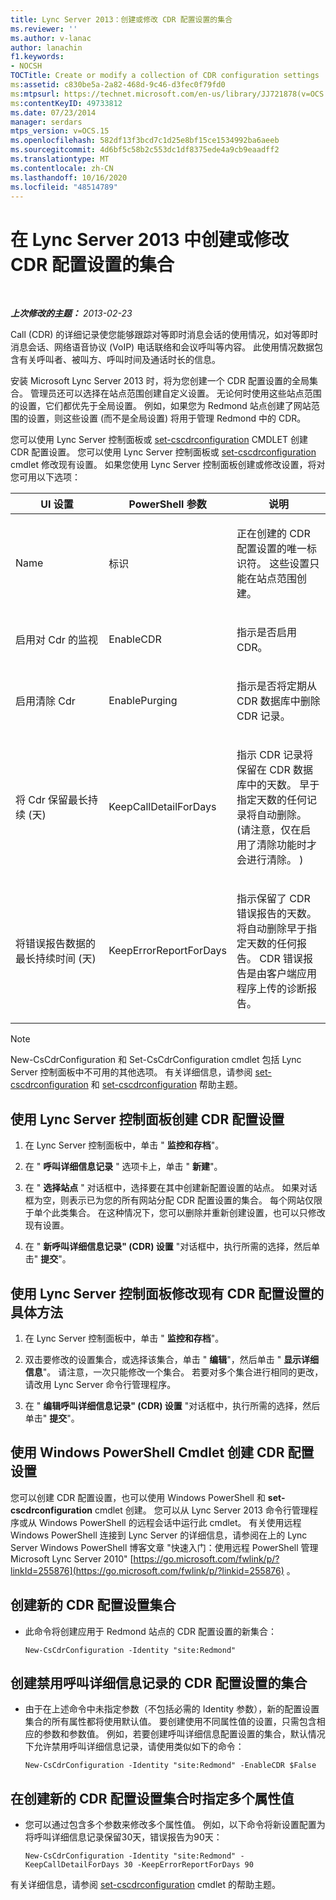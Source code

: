```yaml
---
title: Lync Server 2013：创建或修改 CDR 配置设置的集合
ms.reviewer: ''
ms.author: v-lanac
author: lanachin
f1.keywords:
- NOCSH
TOCTitle: Create or modify a collection of CDR configuration settings
ms:assetid: c830be5a-2a82-468d-9c46-d3fec0f79fd0
ms:mtpsurl: https://technet.microsoft.com/en-us/library/JJ721878(v=OCS.15)
ms:contentKeyID: 49733812
ms.date: 07/23/2014
manager: serdars
mtps_version: v=OCS.15
ms.openlocfilehash: 582df13f3bcd7c1d25e8bf15ce1534992ba6aeeb
ms.sourcegitcommit: 4d6bf5c58b2c553dc1df8375ede4a9cb9eaadff2
ms.translationtype: MT
ms.contentlocale: zh-CN
ms.lasthandoff: 10/16/2020
ms.locfileid: "48514789"
---
```

# <a name="create-or-modify-a-collection-of-cdr-configuration-settings-in-lync-server-2013"></a>在 Lync Server 2013 中创建或修改 CDR 配置设置的集合

<div data-xmlns="http://www.w3.org/1999/xhtml">

<div class="topic" data-xmlns="http://www.w3.org/1999/xhtml" data-msxsl="urn:schemas-microsoft-com:xslt" data-cs="https://msdn.microsoft.com/">

<div data-asp="https://msdn2.microsoft.com/asp">



</div>

<div id="mainSection">

<div id="mainBody">

<span> </span>

_**上次修改的主题：** 2013-02-23_

Call (CDR) 的详细记录使您能够跟踪对等即时消息会话的使用情况，如对等即时消息会话、网络语音协议 (VoIP) 电话联络和会议呼叫等内容。 此使用情况数据包含有关呼叫者、被叫方、呼叫时间及通话时长的信息。

安装 Microsoft Lync Server 2013 时，将为您创建一个 CDR 配置设置的全局集合。 管理员还可以选择在站点范围创建自定义设置。 无论何时使用这些站点范围的设置，它们都优先于全局设置。 例如，如果您为 Redmond 站点创建了网站范围的设置，则这些设置 (而不是全局设置) 将用于管理 Redmond 中的 CDR。

您可以使用 Lync Server 控制面板或 [set-cscdrconfiguration](https://docs.microsoft.com/powershell/module/skype/New-CsCdrConfiguration) CMDLET 创建 CDR 配置设置。 您可以使用 Lync Server 控制面板或 [set-cscdrconfiguration](https://docs.microsoft.com/powershell/module/skype/Set-CsCdrConfiguration) cmdlet 修改现有设置。 如果您使用 Lync Server 控制面板创建或修改设置，将对您可用以下选项：


<table>
<colgroup>
<col style="width: 33%" />
<col style="width: 33%" />
<col style="width: 33%" />
</colgroup>
<thead>
<tr class="header">
<th>UI 设置</th>
<th>PowerShell 参数</th>
<th>说明</th>
</tr>
</thead>
<tbody>
<tr class="odd">
<td><p>Name</p></td>
<td><p>标识</p></td>
<td><p>正在创建的 CDR 配置设置的唯一标识符。 这些设置只能在站点范围创建。</p></td>
</tr>
<tr class="even">
<td><p>启用对 Cdr 的监视</p></td>
<td><p>EnableCDR</p></td>
<td><p>指示是否启用 CDR。</p></td>
</tr>
<tr class="odd">
<td><p>启用清除 Cdr</p></td>
<td><p>EnablePurging</p></td>
<td><p>指示是否将定期从 CDR 数据库中删除 CDR 记录。</p></td>
</tr>
<tr class="even">
<td><p>将 Cdr 保留最长持续 (天) </p></td>
<td><p>KeepCallDetailForDays</p></td>
<td><p>指示 CDR 记录将保留在 CDR 数据库中的天数。 早于指定天数的任何记录将自动删除。  (请注意，仅在启用了清除功能时才会进行清除。 ) </p></td>
</tr>
<tr class="odd">
<td><p>将错误报告数据的最长持续时间 (天) </p></td>
<td><p>KeepErrorReportForDays</p></td>
<td><p>指示保留了 CDR 错误报告的天数。 将自动删除早于指定天数的任何报告。 CDR 错误报告是由客户端应用程序上传的诊断报告。</p></td>
</tr>
</tbody>
</table>


<div>


> [!NOTE]  
> New-CsCdrConfiguration 和 Set-CsCdrConfiguration cmdlet 包括 Lync Server 控制面板中不可用的其他选项。 有关详细信息，请参阅 <A href="https://docs.microsoft.com/powershell/module/skype/New-CsCdrConfiguration">set-cscdrconfiguration</A> 和 <A href="https://docs.microsoft.com/powershell/module/skype/Set-CsCdrConfiguration">set-cscdrconfiguration</A> 帮助主题。



</div>

<div>

## <a name="to-create-cdr-configuration-settings-by-using-lync-server-control-panel"></a>使用 Lync Server 控制面板创建 CDR 配置设置

1.  在 Lync Server 控制面板中，单击 " **监控和存档**"。

2.  在 " **呼叫详细信息记录** " 选项卡上，单击 " **新建**"。

3.  在 " **选择站点** " 对话框中，选择要在其中创建新配置设置的站点。 如果对话框为空，则表示已为您的所有网站分配 CDR 配置设置的集合。 每个网站仅限于单个此类集合。 在这种情况下，您可以删除并重新创建设置，也可以只修改现有设置。

4.  在 " **新呼叫详细信息记录" (CDR) 设置** "对话框中，执行所需的选择，然后单击" **提交**"。

</div>

<div>

## <a name="to-modify-existing-cdr-configuration-settings-by-using-lync-server-control-panel"></a>使用 Lync Server 控制面板修改现有 CDR 配置设置的具体方法

1.  在 Lync Server 控制面板中，单击 " **监控和存档**"。

2.  双击要修改的设置集合，或选择该集合，单击 " **编辑**"，然后单击 " **显示详细信息**"。 请注意，一次只能修改一个集合。 若要对多个集合进行相同的更改，请改用 Lync Server 命令行管理程序。

3.  在 " **编辑呼叫详细信息记录" (CDR) 设置** "对话框中，执行所需的选择，然后单击" **提交**"。

</div>

<div>

## <a name="creating-cdr-configuration-settings-by-using-windows-powershell-cmdlets"></a>使用 Windows PowerShell Cmdlet 创建 CDR 配置设置

您可以创建 CDR 配置设置，也可以使用 Windows PowerShell 和 **set-cscdrconfiguration** cmdlet 创建。 您可以从 Lync Server 2013 命令行管理程序或从 Windows PowerShell 的远程会话中运行此 cmdlet。 有关使用远程 Windows PowerShell 连接到 Lync Server 的详细信息，请参阅在上的 Lync Server Windows PowerShell 博客文章 "快速入门：使用远程 PowerShell 管理 Microsoft Lync Server 2010" [https://go.microsoft.com/fwlink/p/?linkId=255876](https://go.microsoft.com/fwlink/p/?linkid=255876) 。

<div>

## <a name="to-create-a-new-collection-of-cdr-configuration-settings"></a>创建新的 CDR 配置设置集合

  - 此命令将创建应用于 Redmond 站点的 CDR 配置设置的新集合：
    
        New-CsCdrConfiguration -Identity "site:Redmond"

</div>

<div>

## <a name="to-create-a-collection-of-cdr-configuration-settings-that-disable-call-detail-recording"></a>创建禁用呼叫详细信息记录的 CDR 配置设置的集合

  - 由于在上述命令中未指定参数（不包括必需的 Identity 参数），新的配置设置集合的所有属性都将使用默认值。 要创建使用不同属性值的设置，只需包含相应的参数和参数值。 例如，若要创建呼叫详细信息配置设置的集合，默认情况下允许禁用呼叫详细信息记录，请使用类似如下的命令：
    
        New-CsCdrConfiguration -Identity "site:Redmond" -EnableCDR $False

</div>

<div>

## <a name="to-specify-multiple-property-values-when-creating-a-new-collection-of-cdr-configuration-settings"></a>在创建新的 CDR 配置设置集合时指定多个属性值

  - 您可以通过包含多个参数来修改多个属性值。 例如，以下命令将新设置配置为将呼叫详细信息记录保留30天，错误报告为90天：
    
        New-CsCdrConfiguration -Identity "site:Redmond" -KeepCallDetailForDays 30 -KeepErrorReportForDays 90

</div>

有关详细信息，请参阅 [set-cscdrconfiguration](https://docs.microsoft.com/powershell/module/skype/New-CsCdrConfiguration) cmdlet 的帮助主题。

</div>

</div>

<span> </span>

</div>

</div>

</div>

